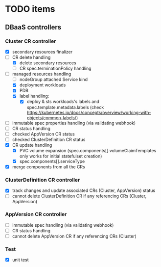 # TODO items

## DBaaS controllers

### Cluster CR controller
- [x] secondary resources finalizer
- [ ] CR delete handling
  - [x] delete secondary resources
  - [ ] CR spec.terminationPolicy handling
- [ ] managed resources handling
  - [ ] nodeGroup attached Service kind
  - [x] deployment workloads
  - [x] PDB
  - [x] label handling:
    - [x] deploy & sts workloads's labels and spec.template.metadata.labels (check https://kubernetes.io/docs/concepts/overview/working-with-objects/common-labels/)
- [ ] immutable spec properties handling (via validating webhook)
- [ ] CR status handling
- [ ] checked AppVersion CR status
- [ ] checked ClusterDefinition CR status
- [x] CR update handling
  - [x] PVC volume expansion (spec.components[].volumeClaimTemplates only works for initial statefulset creation)
  - [x] spec.components[].serviceType
- [x] merge components from all the CRs

### ClusterDefinition CR controller
- [x] track changes and update associated CRs (Cluster, AppVersion) status
- [ ] cannot delete ClusterDefinition CR if any referencing CRs (Cluster, AppVersion)

### AppVersion CR controller
- [ ] immutable spec handling (via validating webhook)
- [ ] CR status handling
- [ ] cannot delete AppVersion CR if any referencing CRs (Cluster)

### Test
- [x] unit test